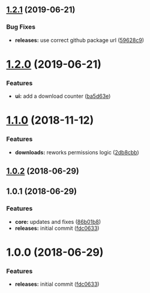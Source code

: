 <a name="1.2.1"></a>
## [1.2.1](https://github.com/hypeJunction/Elgg3-hypeDownloads/compare/1.2.0...v1.2.1) (2019-06-21)


### Bug Fixes

* **releases:** use correct github package url ([59628c9](https://github.com/hypeJunction/Elgg3-hypeDownloads/commit/59628c9))



<a name="1.2.0"></a>
# [1.2.0](https://github.com/hypeJunctionPro/Elgg3-hypeDownloads/compare/1.1.0...v1.2.0) (2019-06-21)


### Features

* **ui:** add a download counter ([ba5d63e](https://github.com/hypeJunctionPro/Elgg3-hypeDownloads/commit/ba5d63e))



<a name="1.1.0"></a>
# [1.1.0](https://github.com/hypeJunctionPro/Elgg3-hypeDownloads/compare/1.0.2...v1.1.0) (2018-11-12)


### Features

* **downloads:** reworks permissions logic ([2db8cbb](https://github.com/hypeJunctionPro/Elgg3-hypeDownloads/commit/2db8cbb))



<a name="1.0.2"></a>
## [1.0.2](https://github.com/hypeJunctionPro/Elgg3-hypeDownloads/compare/1.0.1...v1.0.2) (2018-06-29)




<a name="1.0.1"></a>
## 1.0.1 (2018-06-29)


### Features

* **core:** updates and fixes ([86b01b8](https://github.com/hypeJunction/Elgg3-hypeDownloads/commit/86b01b8))
* **releases:** initial commit ([fdc0633](https://github.com/hypeJunction/Elgg3-hypeDownloads/commit/fdc0633))



<a name="1.0.0"></a>
# 1.0.0 (2018-06-29)


### Features

* **releases:** initial commit ([fdc0633](https://github.com/hypeJunction/Elgg3-hypeDownloads/commit/fdc0633))



